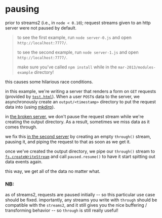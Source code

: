 # pausing

prior to streams2 (i.e., in `node < 0.10`); request streams given to an http
server were not paused by default.

> to see the first example, run `node server-0.js` and open `http://localhost:7777/`.
>
> to see the second example, run `node server-1.js` and open `http://localhost:7777/`.
>
> make sure you've called `npm install` while in the `mar-2013/modules-example` directory!

this causes some hilarious race conditions.

in this example, we're writing a server that renders a form on `GET` requests
(provided by [`test.html`](./test.html)). When a user `POST`s data to the server,
we asynchronously create an `output/<timestamp>` directory to put the request data 
into (using [mkdirp](http://npm.im/mkdirp)).

in [the broken server](./server-0.js), we don't pause the request stream while we're
creating the output directory. As a result, sometimes we miss data as it comes through.

we fix this [in the second server](./server-1.js) by creating an empty `through()` stream,
pausing it, and piping the request to that as soon as we get it.

once we've created the output directory, we pipe our `through()` stream to 
[`fs.createWriteStream`](http://nodejs.org/api/fs.html#fs_fs_createwritestream_path_options)
and call `paused.resume()` to have it start spitting out data events again.

this way, we get all of the data no matter what.

### NB:

as of streams2, requests are paused initially -- so this particular use case should
be fixed. importantly, any streams you write with `through` should be compatible with
the `streams2`, and it still gives you the nice buffering / transforming behavior --
so `through` is still really useful! 
